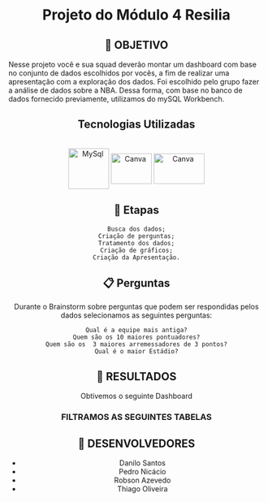 # <div align="center"> Projeto do Módulo 4 Resilia

## <div align="center"> 🧭 OBJETIVO

Nesse projeto você e sua squad deverão montar um dashboard com base no conjunto de dados escolhidos por vocês, a fim de realizar uma apresentação com a exploração dos dados. Foi escolhido pelo grupo fazer a análise de dados sobre a NBA. 
Dessa forma, com base no banco de dados fornecido previamente, utilizamos do mySQL Workbench.

 ## <div align="center"> Tecnologias Utilizadas
  <div align="center"><br>
  <img align="center" alt="MySql" height="80" width="80" src="https://cdn.jsdelivr.net/gh/devicons/devicon/icons/mysql/mysql-plain-wordmark.svg">
  <img align="center" alt="Canva" height="60" width="80" src="https://s2.glbimg.com/bZewTw1DY8Sb0eMK7ol6czLgIyg=/0x0:695x502/984x0/smart/filters:strip_icc()/i.s3.glbimg.com/v1/AUTH_08fbf48bc0524877943fe86e43087e7a/internal_photos/bs/2021/F/6/QA2BISRAKuUgMCdKBAkA/2016-03-24-excel9.png" />
  <img align="center" alt="Canva" height="60" width="100" src="https://s2.glbimg.com/bZewTw1DY8Sb0eMK7ol6czLgIyg=/0x0:695x502/984x0/smart/filters:strip_icc()/i.s3.glbimg.com/v1/AUTH_08fbf48bc0524877943fe86e43087e7a/internal_photos/bs/2021/F/6/QA2BISRAKuUgMCdKBAkA/2016-03-24-excel9.png" />
  

## <div align="center"> 📝 Etapas

    Busca dos dados;
    Criação de perguntas;
    Tratamento dos dados;
    Criação de gráficos;
    Criação da Apresentação.

## 📋 Perguntas

 Durante o Brainstorm sobre perguntas que podem ser respondidas pelos dados selecionamos as seguintes perguntas:

    Qual é a equipe mais antiga?
    Quem são os 10 maiores pontuadores?
    Quem são os  3 maiores arremessadores de 3 pontos?
    Qual é o maior Estádio?

## 🔖 RESULTADOS

Obtivemos o seguinte Dashboard 


### FILTRAMOS AS SEGUINTES TABELAS 




## 🤝 DESENVOLVEDORES

- Danilo Santos
- Pedro Nicácio 
- Robson Azevedo
- Thiago Oliveira






